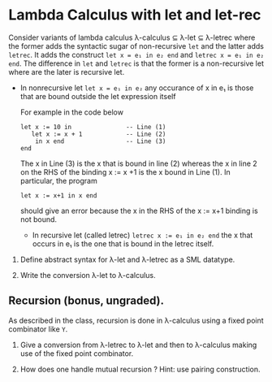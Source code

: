 # Lambda Calculus with let and let-rec

Consider variants of lambda calculus λ-calculus ⊆ λ-let ⊆ λ-letrec
where the former adds the syntactic sugar of non-recursive `let` and
the latter adds `letrec`. It adds the construct `let x = e₁ in e₂ end`
and `letrec x = e₁ in e₂ end`. The difference in `let` and `letrec` is
that the former is a non-recursive let where are the later is
recursive let.

 - In nonrecursive let `let x = e₁ in e₂` any occurance of x in e₁ is those
   that are bound outside the let expression itself

   For example in the code below
   ```
   let x := 10 in               -- Line (1)
      let x := x + 1            -- Line (2)
	   in x end                 -- Line (3)
   end
   ```

   The x in Line (3) is the x that is bound in line (2) whereas the x in line 2 on the RHS of
   the binding x := x +1 is the x bound in Line (1). In particular, the program

   ```
   let x := x+1 in x end

   ```
   should give an error because the x in the RHS of the x := x+1 binding is not bound.


   - In recursive let (called letrec) `letrec x := e₁ in e₂ end` the x
     that occurs in e₁ is the one that is bound in the letrec itself.





1. Define abstract syntax for λ-let and λ-letrec as a SML datatype.

2. Write the conversion λ-let to λ-calculus.

## Recursion (bonus, ungraded).

As described in the class, recursion is done in λ-calculus using a
fixed point combinator like `Y`.

1. Give a conversion from λ-letrec to λ-let and then to λ-calculus
   making use of the fixed point combinator.

2. How does one handle mutual recursion ? Hint: use pairing
   construction.
